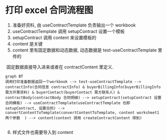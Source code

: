 # 打印 excel 合同流程图

1. 准备好资料, 由 useContractTemplate  负责输出一个 workbook
2. useContractTemplate   调用 setupContract 设置一个模板
3. setupContract 调用 content 来设置模板的
4. content 是关键
5. content 里有固定数据和动态数据, 动态数据是 test-useContractTemplate  里传的

​        固定数据直接导入进来或者在 contractContent 里定义.



```mermaid
graph BT
调用打印准备数据返回一个workbook --> test-useContractTemplate --> contractInfo(合同信息 contractInfo) & buyerBillingInfo(buyerBillingInfo 需方开票资料) & buyerContact(buyerContact 需方联系人) & contractBody(contractBody 合同明细) --> setupContract(setupContract 设置合同模板) --> useContractTemplate(useContractTemplate 也即 setupContract, 设置合同) --> convertContentToTemplate(convertContentToTemplate, content worksheet1 两个参数  ) --> content(content 调用 createContractContent 得到)


```

6. 样式文件也需要导入到 content



 

